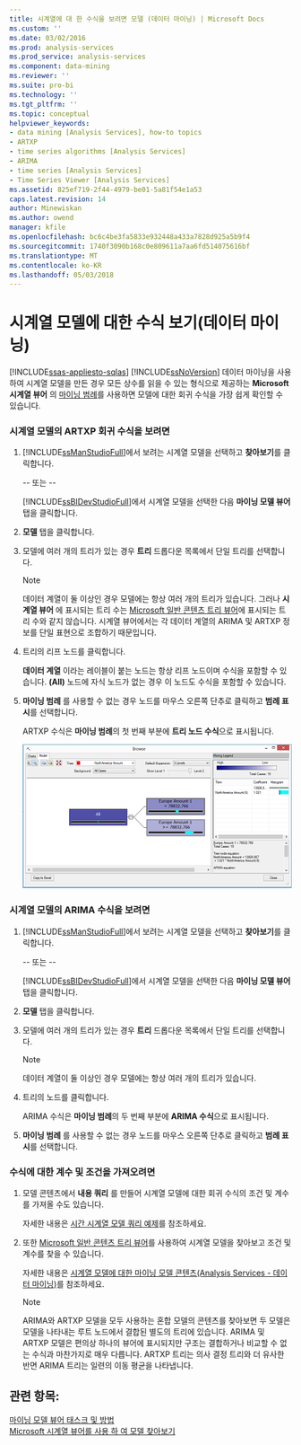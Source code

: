 ```yaml
---
title: 시계열에 대 한 수식을 보려면 모델 (데이터 마이닝) | Microsoft Docs
ms.custom: ''
ms.date: 03/02/2016
ms.prod: analysis-services
ms.prod_service: analysis-services
ms.component: data-mining
ms.reviewer: ''
ms.suite: pro-bi
ms.technology: ''
ms.tgt_pltfrm: ''
ms.topic: conceptual
helpviewer_keywords:
- data mining [Analysis Services], how-to topics
- ARTXP
- time series algorithms [Analysis Services]
- ARIMA
- time series [Analysis Services]
- Time Series Viewer [Analysis Services]
ms.assetid: 825ef719-2f44-4979-be01-5a81f54e1a53
caps.latest.revision: 14
author: Minewiskan
ms.author: owend
manager: kfile
ms.openlocfilehash: bc6c4be3fa5833e932448a433a7828d925a5b9f4
ms.sourcegitcommit: 1740f3090b168c0e809611a7aa6fd514075616bf
ms.translationtype: MT
ms.contentlocale: ko-KR
ms.lasthandoff: 05/03/2018
---
```

# <a name="view-the-formula-for-a-time-series-model-data-mining"></a>시계열 모델에 대한 수식 보기(데이터 마이닝)
[!INCLUDE[ssas-appliesto-sqlas](../../includes/ssas-appliesto-sqlas.md)]
  [!INCLUDE[ssNoVersion](../../includes/ssnoversion-md.md)] 데이터 마이닝을 사용하여 시계열 모델을 만든 경우 모든 상수를 읽을 수 있는 형식으로 제공하는 **Microsoft 시계열 뷰어** 의 [마이닝 범례](../../analysis-services/data-mining/browse-a-model-using-the-microsoft-time-series-viewer.md)를 사용하면 모델에 대한 회귀 수식을 가장 쉽게 확인할 수 있습니다.  
  
### <a name="to-view-the-artxp-regression-formula-for-a-time-series-model"></a>시계열 모델의 ARTXP 회귀 수식을 보려면  
  
1.  [!INCLUDE[ssManStudioFull](../../includes/ssmanstudiofull-md.md)]에서 보려는 시계열 모델을 선택하고 **찾아보기**를 클릭합니다.  
  
     -- 또는 --  
  
     [!INCLUDE[ssBIDevStudioFull](../../includes/ssbidevstudiofull-md.md)]에서 시계열 모델을 선택한 다음 **마이닝 모델 뷰어** 탭을 클릭합니다.  
  
2.  **모델** 탭을 클릭합니다.  
  
3.  모델에 여러 개의 트리가 있는 경우 **트리** 드롭다운 목록에서 단일 트리를 선택합니다.  
  
    > [!NOTE]  
    >  데이터 계열이 둘 이상인 경우 모델에는 항상 여러 개의 트리가 있습니다. 그러나 **시계열 뷰어** 에 표시되는 트리 수는 [Microsoft 일반 콘텐츠 트리 뷰어](http://msdn.microsoft.com/library/751b4393-f6fd-48c1-bcef-bdca589ce34c)에 표시되는 트리 수와 같지 않습니다. 시계열 뷰어에서는 각 데이터 계열의 ARIMA 및 ARTXP 정보를 단일 표현으로 조합하기 때문입니다.  
  
4.  트리의 리프 노드를 클릭합니다.  
  
     **데이터 계열** 이라는 레이블이 붙는 노드는 항상 리프 노드이며 수식을 포함할 수 있습니다. **(All)** 노드에 자식 노드가 없는 경우 이 노드도 수식을 포함할 수 있습니다.  
  
5.  **마이닝 범례** 를 사용할 수 없는 경우 노드를 마우스 오른쪽 단추로 클릭하고 **범례 표시**를 선택합니다.  
  
     ARTXP 수식은 **마이닝 범례**의 첫 번째 부분에 **트리 노드 수식**으로 표시됩니다.  
  
     ![범례에는 시계열 수식 보기](../../analysis-services/data-mining/media/ssdm-timeserieslegend.png "범례에는 시계열 수식 보기")  
  
### <a name="to-view-the-arima-formula-for-a-time-series-model"></a>시계열 모델의 ARIMA 수식을 보려면  
  
1.  [!INCLUDE[ssManStudioFull](../../includes/ssmanstudiofull-md.md)]에서 보려는 시계열 모델을 선택하고 **찾아보기**를 클릭합니다.  
  
     -- 또는 --  
  
     [!INCLUDE[ssBIDevStudioFull](../../includes/ssbidevstudiofull-md.md)]에서 시계열 모델을 선택한 다음 **마이닝 모델 뷰어** 탭을 클릭합니다.  
  
2.  **모델** 탭을 클릭합니다.  
  
3.  모델에 여러 개의 트리가 있는 경우 **트리** 드롭다운 목록에서 단일 트리를 선택합니다.  
  
    > [!NOTE]  
    >  데이터 계열이 둘 이상인 경우 모델에는 항상 여러 개의 트리가 있습니다.  
  
4.  트리의 노드를 클릭합니다.  
  
     ARIMA 수식은 **마이닝 범례**의 두 번째 부분에 **ARIMA 수식**으로 표시됩니다.  
  
5.  **마이닝 범례** 를 사용할 수 없는 경우 노드를 마우스 오른쪽 단추로 클릭하고 **범례 표시**를 선택합니다.  
  
### <a name="to-get-the-coefficients-and-terms-for-the-equation"></a>수식에 대한 계수 및 조건을 가져오려면  
  
1.  모델 콘텐츠에서 **내용 쿼리** 를 만들어 시계열 모델에 대한 회귀 수식의 조건 및 계수를 가져올 수도 있습니다.  
  
     자세한 내용은 [시간 시계열 모델 쿼리 예제](../../analysis-services/data-mining/time-series-model-query-examples.md)를 참조하세요.  
  
2.  또한 [Microsoft 일반 콘텐츠 트리 뷰어](http://msdn.microsoft.com/library/751b4393-f6fd-48c1-bcef-bdca589ce34c)를 사용하여 시계열 모델을 찾아보고 조건 및 계수를 찾을 수 있습니다.  
  
     자세한 내용은 [시계열 모델에 대한 마이닝 모델 콘텐츠&#40;Analysis Services - 데이터 마이닝&#41;](../../analysis-services/data-mining/mining-model-content-for-time-series-models-analysis-services-data-mining.md)를 참조하세요.  
  
    > [!NOTE]  
    >  ARIMA와 ARTXP 모델을 모두 사용하는 혼합 모델의 콘텐츠를 찾아보면 두 모델은 모델을 나타내는 루트 노드에서 결합된 별도의 트리에 있습니다. ARIMA 및 ARTXP 모델은 편의상 하나의 뷰어에 표시되지만 구조는 결합하거나 비교할 수 없는 수식과 마찬가지로 매우 다릅니다. ARTXP 트리는 의사 결정 트리와 더 유사한 반면 ARIMA 트리는 일련의 이동 평균을 나타냅니다.  
  
## <a name="see-also"></a>관련 항목:  
 [마이닝 모델 뷰어 태스크 및 방법](../../analysis-services/data-mining/mining-model-viewer-tasks-and-how-tos.md)   
 [Microsoft 시계열 뷰어를 사용 하 여 모델 찾아보기](../../analysis-services/data-mining/browse-a-model-using-the-microsoft-time-series-viewer.md)  
  
  
